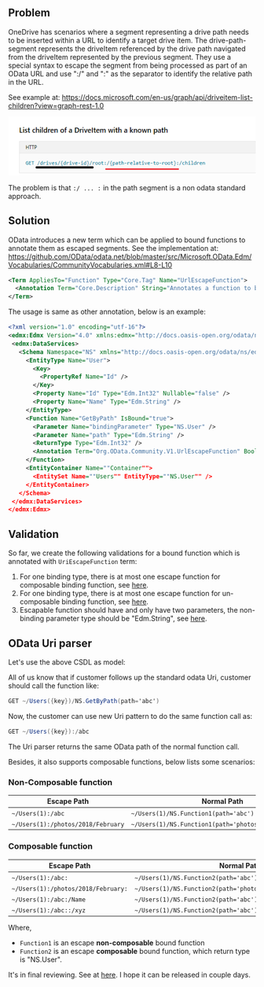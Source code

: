 ## Problem

OneDrive has scenarios where a segment representing a drive path needs to be inserted within a URL to identify a target drive item. The drive-path-segment represents the driveItem referenced by the drive path navigated from the driveItem represented by the previous segment.
They use a special syntax to escape the segment from being processed as part of an OData URL and use ":/" and ":" as the separator to identify the relative path in the URL. 

See example at: https://docs.microsoft.com/en-us/graph/api/driveitem-list-children?view=graph-rest-1.0

![Category overview screenshot](../../Images/odata/onedrivepattern.png "ODL OneDrive Uri pattern")

The problem is that ` :/ ... : ` in the path segment is a non odata standard approach.

## Solution

OData introduces a new term which can be applied to bound functions to annotate them as escaped segments.
See the implementation at: https://github.com/OData/odata.net/blob/master/src/Microsoft.OData.Edm/Vocabularies/CommunityVocabularies.xml#L8-L10

```xml
<Term AppliesTo="Function" Type="Core.Tag" Name="UrlEscapeFunction">
  <Annotation Term="Core.Description" String="Annotates a function to be substituted for a colon-escaped segment in a Url path"/>
</Term>
```

The usage is same as other annotation, below is an example:
```xml
<?xml version="1.0" encoding="utf-16"?>
<edmx:Edmx Version="4.0" xmlns:edmx="http://docs.oasis-open.org/odata/ns/edmx">
 <edmx:DataServices>
   <Schema Namespace="NS" xmlns="http://docs.oasis-open.org/odata/ns/edm">
     <EntityType Name="User">
       <Key>
         <PropertyRef Name="Id" /> 
       </Key> 
       <Property Name="Id" Type="Edm.Int32" Nullable="false" />
       <Property Name="Name" Type="Edm.String" /> 
     </EntityType> 
     <Function Name="GetByPath" IsBound="true"> 
       <Parameter Name="bindingParameter" Type="NS.User" /> 
       <Parameter Name="path" Type="Edm.String" /> 
       <ReturnType Type="Edm.Int32" /> 
       <Annotation Term="Org.OData.Community.V1.UrlEscapeFunction" Bool="true" /> 
     </Function> 
     <EntityContainer Name=""Container"">
       <EntitySet Name=""Users"" EntityType=""NS.User"" />
     </EntityContainer>
   </Schema>
 </edmx:DataServices> 
</edmx:Edmx>
```

## Validation

So far, we create the following validations for a bound function which is annotated with `UriEscapeFunction` term:

1. For one binding type, there is at most one escape function for composable binding function, see [here](https://github.com/OData/odata.net/pull/1400/files#diff-cb9c6a124b96938f3493f2aa2e7eb4caR1017).
2. For one binding type, there is at most one escape function for un-composable binding function, see [here](https://github.com/OData/odata.net/pull/1400/files#diff-cb9c6a124b96938f3493f2aa2e7eb4caR1017).
3. Escapable function should have and only have two parameters, the non-binding parameter type should be "Edm.String", see [here](https://github.com/OData/odata.net/blob/master/src/Microsoft.OData.Edm/Validation/ValidationRules.cs#L1753).

## OData Uri parser

Let's use the above CSDL as model:

All of us know that if customer follows up the standard odata Uri, customer should call the function like:

```C#
GET ~/Users({key})/NS.GetByPath(path='abc')
```

Now, the customer can use new Uri pattern to do the same function call as:

```C#
GET ~/Users({key}):/abc
```

The Uri parser returns the same OData path of the normal function call.

Besides, it also supports composable functions, below lists some scenarios:

### Non-Composable function

| Escape Path | Normal Path |
|---|---|
| `~/Users(1):/abc` | `~/Users(1)/NS.Function1(path='abc')` |
| `~/Users(1):/photos/2018/February` | `~/Users(1)/NS.Function1(path='photos/2018/February')` |

### Composable function

| Escape Path | Normal Path |
|---|---|
| `~/Users(1):/abc:` | `~/Users(1)/NS.Function2(path='abc')` |
| `~/Users(1):/photos/2018/February:` | `~/Users(1)/NS.Function2(path='photos/2018/February')` |
| `~/Users(1):/abc:/Name` | `~/Users(1)/NS.Function2(path='abc')/Name` |
| `~/Users(1):/abc::/xyz` | `~/Users(1)/NS.Function2(path='abc')/NS.Function2(path='xyz')` |

Where, 
* `Function1` is an escape **non-composable** bound function
* `Function2` is an escape **composable** bound function, which return type is "NS.User".

It's in final reviewing. See at [here](https://github.com/OData/odata.net/pull/1400).
I hope it can be released in couple days.





